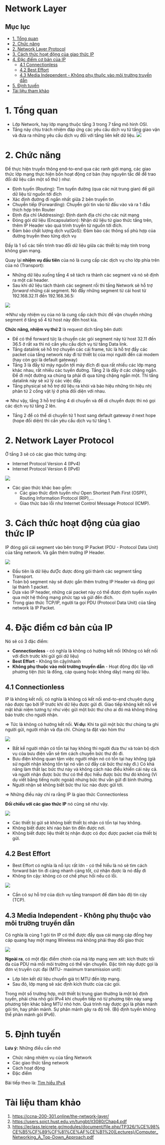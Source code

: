 <h1> Network Layer </h1>

<h2> Mục lục </h2>

- [1. Tổng quan](#1-tổng-quan)
- [2. Chức năng](#2-chức-năng)
- [2. Network Layer Protocol](#2-network-layer-protocol)
- [3. Cách thức hoạt động của giao thức IP](#3-cách-thức-hoạt-động-của-giao-thức-ip)
- [4. Đặc điểm cơ bản của IP](#4-đặc-điểm-cơ-bản-của-ip)
  - [4.1 Connectionless](#41-connectionless)
  - [4.2 Best Effort](#42-best-effort)
  - [4.3 Media Independent - Không phụ thuộc vào môi trường truyền dẫn](#43-media-independent---không-phụ-thuộc-vào-môi-trường-truyền-dẫn)
- [5. Định tuyến](#5-định-tuyến)
- [Tài liệu tham khảo](#tài-liệu-tham-khảo)

# 1. Tổng quan
- Lớp Network, hay lớp mạng thuộc tầng 3 trong 7 tầng mô hình OSI.
- Tầng này chịu trách nhiệm đáp ứng các yêu cầu dịch vụ từ tầng giao vận và đưa ra những yêu cầu dịch vụ đối với tầng liên kết dữ liệu.
![](./image/Network-Layer-Protocols%20(1).png)
# 2. Chức năng
Để thực hiện truyền thông end-to-end qua các ranh giới mạng, các giao thức lớp mạng thực hiện bốn hoạt động cơ bản (hay nguyên tắc để để trao đổi dữ liệu cần một số thứ ) như:

- Định tuyến (Routing): Tìm tuyến đường (qua các nút trung gian) để gửi dữ liệu từ nguồn tới đích
- Xác định đường đi ngắn nhất giữa 2 bên truyền tin
- Chuyển tiếp (Forwarding): Chuyển gói tin vào từ đầu vào và ra 1 đầu thích hợp trên Router 
- Định địa chỉ (Addressing): Định danh địa chỉ cho các nút mạng
- Đóng gói dữ liệu (Encapsulation): Nhận dữ liệu từ giao thức tầng trên, thêm IP Header vào quá trình truyền từ nguồn tới đích.
- Đảm bảo chất lượng dịch vụ(QoS): Đảm bảo các thông số phù hợp của đường truyền theo từng dịch vụ

Đấy là 1 số các tiến trình trao đổi dữ liệu giữa các thiết bị máy tính trong không gian mạng.

Quay lại **nhiệm vụ đầu tiên** của nó là cung cấp các dịch vụ cho lớp phía trên của nó (Transport): 
- Những dữ liệu xuống tầng 4 sẽ tách ra thành các segment và nó sẽ định ra một cái header.
- Sau khi dữ liệu tách thành các segment rồi thì tầng Network sẽ hỗ trợ *forward* những cái segment. Nó đẩy những segment từ cái host từ 192.168.32.11 đến 192.168.36.5:

![](./image/Exchange-of-data-Network-Layer.png)

=>Như vậy nhiệm vụ của nó là cung cấp cách thức để vận chuyển những segment ở tầng số 4 từ host này đến host kia.

**Chức năng, nhiệm vụ thứ 2** là request dịch tầng bên dưới:
- Để có thể forward tức là chuyển các gói segment này từ host 32.11 đến 36.5 ở rất xa thì nó cần yêu cầu dịch vụ từ tầng Data link.
- Tầng datalink sẽ hỗ trợ chuyển các cái frame, tức là hỗ trợ đẩy các packet của tầng network này đi từ thiết bị của mọi người đến cái modem (hay còn gọi là default gateway)
- Tầng 3 là đẩy từ máy nguồn tới máy đích đi qua rất nhiều các lớp mạng khác nhau, rất nhiều các tuyến đường. Tầng 2 là đẩy ở các chặng ngắn. Để đi một đường xa chúng ta phải đi qua từng chặng ngắn một. Thì tầng datalink này sẽ xử lý các việc đấy.
- Tầng physical sẽ hỗ trợ dữ liệu ra khỏi và báo hiệu những tín hiệu nhị phân từ 2 cổng vật lý ở phía đối diện với nhau.

=> Như vậy, tầng 3 hỗ trợ tầng 4 di chuyển và để di chuyển được thì nó gọi các dịch vụ từ tầng 2 lên.

- Tầng 2 để có thể di chuyển từ 1 host sang default gateway ở next hope (hope đối diện) thì cần yêu cầu dịch vụ từ tầng 1.
# 2. Network Layer Protocol

Ở tầng 3 sẽ có các giao thức tương ứng:
- Internet Protocol Version 4 (IPv4)
- Internet Protocol Version 6 (IPv6)

![](./../Day2/image/protocol1.png)
- Các giao thức khác bao gồm:
  -  Các giao thức định tuyến như Open Shortest Path First (OSPF), Routing Information Protocol (RIP),...
  -  Giao thức báo lỗi như Internet Control Message Protocol (ICMP).
# 3. Cách thức hoạt động của giao thức IP
IP đóng gói cái segment vào bên trong IP Packet (PDU - Protocol Data Unit) của tầng network. Và gắn thêm trường IP Header.

![](./image/IP-Encapsulation.png)
- Đầu tiên là dữ liệu đưỢc được đóng gói thành các segment tầng Transport.
- Toàn bộ segment này sẽ được gắn thêm trường IP Header và đóng gọi lại thành 1 packet.
- Dựa vào IP header, những cái packet này có thể được định tuyến xuyên qua một hệ thống mạng phức tạp và gửi đến đích.
- Trong giao thức TCP/IP, người ta gọi PDU (Protocol Data Unit) của tầng network là IP Packet.

# 4. Đặc điểm cơ bản của IP
Nó sẽ có 3 đặc điểm:
- **Connectionless** - có nghĩa là không có hướng kết nối (Không có kết nối với đích trước khi gửi gói dữ liệu)
- **Best Effort**  - Không tin cậy/nhanh
- **Không phụ thuộc vào môi trường truyền dẫn** - Hoạt động độc lập với phương tiện (tức là đồng, cáp quang hoặc không dây) mang dữ liệu.
## 4.1 Connectionless
IP là không kết nối, có nghĩa là không có kết nối end-to-end chuyên dụng nào được tạo bởi IP trước khi dữ liệu được gửi đi. Giao tiếp không kết nối về mặt khái niệm tương tự như việc gửi một bức thư cho ai đó mà không thông báo trước cho người nhận.

=> Tức là không có hướng kết nối.
**Ví dụ:** Khi ta gửi một bức thư chúng ta ghi người gửi, người nhận và địa chỉ. Chúng ta đặt vào hòm thư

![](image/Connectionless-Analogy.png)
- Bất kể người nhận có tồn tại hay không thì người đưa thư và toàn bộ dịch vụ của bưu điện vẫn sẽ tìm cách chuyển bức thư đó đi.
- Bưu điện không quan tâm việc người nhận nó có tồn tại hay không (giả sử người nhận không tồn tại nó vẫn cứ đẩy cái bức thư này đi.) Có khả năng làm thất lạc bức thư này và không cách nào điều khiển cái này cả. và người nhận được bức thư có thể đọc hiểu được bức thư đó không (Ví dụ viết bằng tiếng nước ngoài) nhưng bức thư vẫn gửI đi bình thường.
- Người nhận sẽ không biết bức thư lúc nào được gửi tới.

=> Những điều này chỉ ra rằng IP là giao thức Connectionless

**Đối chiếu với các giao thức IP** nó cũng sẽ như vậy.

![](image/Connectionless-Network.png)

- Các thiết bị gửi sẽ không biết thiết bị nhận có tồn tại hay không.
- Không biết được khi nào bản tin đến được nơi.
- Không biết được liệu thiết bị nhận được có đọc được packet của thiết bị gửi.

## 4.2 Best Effort
- Best Effort có nghĩa là nỗ lực rất lớn - có thể hiểu là nó sẽ tìm cách forward bản tin đi càng nhanh càng tốt, cứ nhận được là nó đẩy đi
- Không tin cậy: không có cơ chế phục hồi nếu có lỗi.

![](image/Best-effort-IP-protocol.png)

- Cần có sự hỗ trợ của dịch vụ tầng transport để đảm bảo độ tin cậy (TCP).
## 4.3 Media Independent - Không phụ thuộc vào môi trường truyền dẫn

Có nghĩa là cùng 1 gói tin IP có thể được đẩy qua cái mạng cáp đồng hay cáp quang hay một mạng Wireless mà không phải thay đổi giao thức

![](image/Media-Independent.png)


**Ngoài ra**, có một đặc điểm chính của mà lớp mạng xem xét: kích thước tối đa của PDU mà mỗi môi trường có thể vận chuyển. Đặc tính này được gọi là đơn vị truyền cực đại (MTU- maximum transmission unit):
- Lớp liên kết dữ liệu chuyển giá trị MTU đến lớp mạng. 
- Sau đó, lớp mạng sẽ xác định kích thước của các gói.

Trong một số trường hợp, một thiết bị trung gian thường là một bộ định tuyến, phải chia nhỏ gói IPv4 khi chuyển tiếp nó từ phương tiện này sang phương tiện khác bằng MTU nhỏ hơn. Quá trình này được gọi là phân mảnh gói tin, hay phân mảnh. Sự phân mảnh gây ra độ trễ. (Bộ định tuyến không thể phân mảnh gói IPv6).


# 5. Định tuyến 
**Lưu ý:** Những điều cần nhớ
- Chức năng nhiệm vụ của tầng Network
- Các giao thức tầng network
- Cách hoạt động
- Đặc điểm

Bài tiếp theo là: [Tìm hiểu IPv4](./../Day4/IPv4.md)
# Tài liệu tham khảo

1. https://ccna-200-301.online/the-network-layer/
2. https://users.soict.hust.edu.vn/tungbt/it3080/Chap4.pdf
3. https://eclass.teicrete.gr/modules/document/file.php/TP326/%CE%98%CE%B5%CF%89%CF%81%CE%AF%CE%B1%20(Lectures)/Computer_Networking_A_Top-Down_Approach.pdf